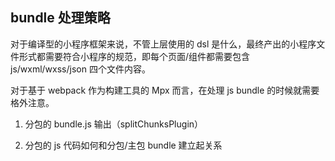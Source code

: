 ## bundle 处理策略

对于编译型的小程序框架来说，不管上层使用的 dsl 是什么，最终产出的小程序文件形式都需要符合小程序的规范，即每个页面/组件都需要包含 js/wxml/wxss/json 四个文件内容。

对于基于 webpack 作为构建工具的 Mpx 而言，在处理 js bundle 的时候就需要格外注意。

1. 分包的 bundle.js 输出（splitChunksPlugin）

2. 分包的 js 代码如何和分包/主包 bundle 建立起关系